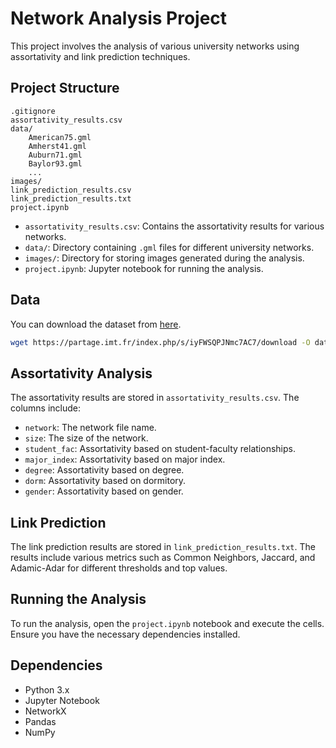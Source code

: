 # Network Analysis Project

This project involves the analysis of various university networks using assortativity and link prediction techniques.

## Project Structure

```
.gitignore
assortativity_results.csv
data/
    American75.gml
    Amherst41.gml
    Auburn71.gml
    Baylor93.gml
    ...
images/
link_prediction_results.csv
link_prediction_results.txt
project.ipynb
```

- `assortativity_results.csv`: Contains the assortativity results for various networks.
- `data/`: Directory containing `.gml` files for different university networks.
- `images/`: Directory for storing images generated during the analysis.
- `project.ipynb`: Jupyter notebook for running the analysis.

## Data

You can download the dataset from [here](https://partage.imt.fr/index.php/s/iyFWSQPJNmc7AC7).

```bash
wget https://partage.imt.fr/index.php/s/iyFWSQPJNmc7AC7/download -O dataset.zip
```

## Assortativity Analysis

The assortativity results are stored in `assortativity_results.csv`. The columns include:
- `network`: The network file name.
- `size`: The size of the network.
- `student_fac`: Assortativity based on student-faculty relationships.
- `major_index`: Assortativity based on major index.
- `degree`: Assortativity based on degree.
- `dorm`: Assortativity based on dormitory.
- `gender`: Assortativity based on gender.

## Link Prediction

The link prediction results are stored in `link_prediction_results.txt`. The results include various metrics such as Common Neighbors, Jaccard, and Adamic-Adar for different thresholds and top values.

## Running the Analysis

To run the analysis, open the `project.ipynb` notebook and execute the cells. Ensure you have the necessary dependencies installed.

## Dependencies

- Python 3.x
- Jupyter Notebook
- NetworkX
- Pandas
- NumPy